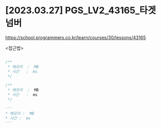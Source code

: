 #   [2023.03.27] PGS_LV2_43165_타겟 넘버
https://school.programmers.co.kr/learn/courses/30/lessons/43165

<접근법>

```

```


```js
/**
 * 메모리  :  MB
 * 시간   :  ms
 */

```


```java
/**
 * 메모리  :  MB
 * 시간   :  ms
 */

```


```python
'''
* 메모리 :  MB
* 시간 :  ms
'''

```